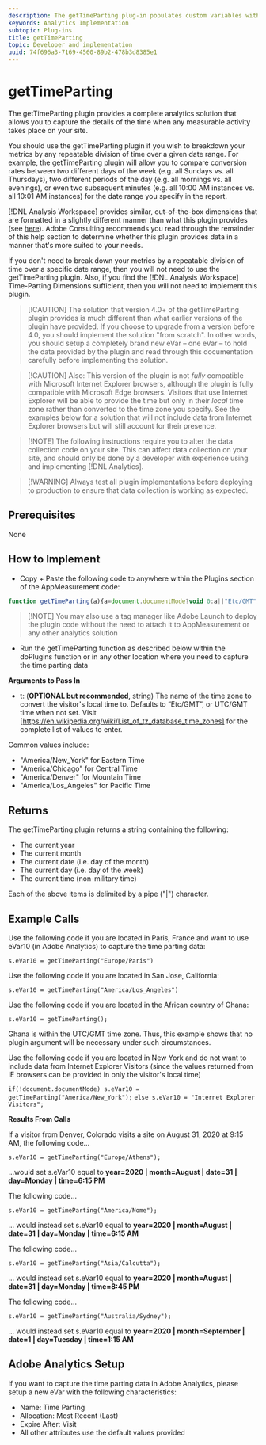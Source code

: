 ```yaml
---
description: The getTimeParting plug-in populates custom variables with hour of day, day of week, and weekend and weekday values into custom variables. Analysis Workspace offers out-of-the-box Time Parting dimensions. The plug-in should be used if time parting dimensions are needed in other Analytics solutions, outside of Analysis Workspace.
keywords: Analytics Implementation
subtopic: Plug-ins
title: getTimeParting
topic: Developer and implementation
uuid: 74f696a3-7169-4560-89b2-478b3d8385e1
---
```


# getTimeParting

The getTimeParting plugin provides a complete analytics solution that allows you to capture the details of the time when any measurable activity takes place on your site.  

You should use the getTimeParting plugin if you wish to breakdown your metrics by any repeatable division of time over a given date range.  For example, the getTimeParting plugin will allow you to compare conversion rates between two different days of the week (e.g. all Sundays vs. all Thursdays), two different periods of the day (e.g. all mornings vs. all evenings), or even two subsequent minutes (e.g. all 10:00 AM instances vs. all 10:01 AM instances) for the date range you specify in the report. 

[!DNL Analysis Workspace] provides similar, out-of-the-box dimensions that are formatted in a slightly different manner than what this plugin provides (see [here](https://docs.adobe.com/content/help/en/analytics/analyze/analysis-workspace/components/dimensions/time-parting-dimensions.html)).  Adobe Consulting recommends you read through the remainder of this help section to determine whether this plugin provides data in a manner that's more suited to your needs.  

If you don't need to break down your metrics by a repeatable division of time over a specific date range, then you will not need to use the getTimeParting plugin.  Also, if you find the [!DNL Analysis Workspace] Time-Parting Dimensions sufficient, then you will not need to implement this plugin.

>[!CAUTION] The solution that version 4.0+ of the getTimeParting plugin provides is much different than what earlier versions of the plugin have provided.  If you choose to upgrade from a version before 4.0, you should implement the solution "from scratch".  In other words, you should setup a completely brand new eVar – one eVar – to hold the data provided by the plugin and read through this documentation carefully before implementing the solution.  

>[!CAUTION] Also: This version of the plugin is not *fully* compatible with Microsoft Internet Explorer browsers, although the plugin is fully compatible with Microsoft Edge browsers.   Visitors that use Internet Explorer will be able to provide the time but only in their *local* time zone rather than converted to the time zone you specify.  See the examples below for a solution that will not include data from Internet Explorer browsers but will still account for their presence. 

> [!NOTE] The following instructions require you to alter the data collection code on your site. This can affect data collection on your site, and should only be done by a developer with experience using and implementing [!DNL Analytics].

> [!WARNING] Always test all plugin implementations before deploying to production to ensure that data collection is working as expected.

## Prerequisites

None

## How to Implement

* Copy + Paste the following code to anywhere within the Plugins section of the AppMeasurement code:

```js
function getTimeParting(a){a=document.documentMode?void 0:a||"Etc/GMT";a=(new Date).toLocaleDateString("en-US",{timeZone:a, minute:"numeric",hour:"numeric",weekday:"long",day:"numeric",year:"numeric",month:"long"});a=/([a-zA-Z]+).*?([a-zA-Z]+).*?([0-9]+).*?([0-9]+)(.*?)([0-9])(.*)/.exec(a);return"year="+a[4]+" | month="+a[2]+" | date="+a[3]+" | day="+a[1]+" | time="+(a[6]+a[7])}
```

> [!NOTE] You may also use a tag manager like Adobe Launch to deploy the plugin code without the need to attach it to AppMeasurement or any other analytics solution

* Run the getTimeParting function as described below within the doPlugins function or in any other location where you need to capture the time parting data 

**Arguments to Pass In**

* t: (**OPTIONAL but recommended**, string) The name of the time zone to convert the visitor's local time to.  Defaults to “Etc/GMT”, or UTC/GMT time when not set.  Visit [https://en.wikipedia.org/wiki/List_of_tz_database_time_zones] for the complete list of values to enter.  

Common values include:

* "America/New_York" for Eastern Time
* "America/Chicago" for Central Time
* "America/Denver" for Mountain Time
* "America/Los_Angeles" for Pacific Time

## Returns

The getTimeParting plugin returns a string containing the following:

* The current year
* The current month
* The current date (i.e. day of the month)
* The current day (i.e. day of the week)
* The current time (non-military time)

Each of the above items is delimited by a pipe ("|") character.

## Example Calls

Use the following code if you are located in Paris, France and want to use eVar10 (in Adobe Analytics) to capture the time parting data:

```s.eVar10 = getTimeParting("Europe/Paris")```

Use the following code if you are located in San Jose, California:

```s.eVar10 = getTimeParting("America/Los_Angeles")```

Use the following code if you are located in the African country of Ghana:

```s.eVar10 = getTimeParting();```

Ghana is within the UTC/GMT time zone.  Thus, this example shows that no plugin argument will be necessary under such circumstances.

Use the following code if you are located in New York and do not want to include data from Internet Explorer Visitors (since the values returned from IE browsers can be provided in only the visitor's local time)

```if(!document.documentMode) s.eVar10 = getTimeParting("America/New_York");```
```else s.eVar10 = "Internet Explorer Visitors";```

**Results From Calls**

If a visitor from Denver, Colorado visits a site on August 31, 2020 at 9:15 AM, the following code…

```s.eVar10 = getTimeParting("Europe/Athens");```

…would set s.eVar10 equal to **year=2020 | month=August | date=31 | day=Monday | time=6:15 PM**

The following code…

```s.eVar10 = getTimeParting("America/Nome");```

… would instead set s.eVar10 equal to **year=2020 | month=August | date=31 | day=Monday | time=6:15 AM**

The following code…

```s.eVar10 = getTimeParting("Asia/Calcutta");```

… would instead set s.eVar10 equal to **year=2020 | month=August | date=31 | day=Monday | time=8:45 PM**

The following code…

```s.eVar10 = getTimeParting("Australia/Sydney");```

… would instead set s.eVar10 equal to **year=2020 | month=September | date=1 | day=Tuesday | time=1:15 AM**

## Adobe Analytics Setup

If you want to capture the time parting data in Adobe Analytics, please setup a new eVar with the following characteristics:

* Name: Time Parting
* Allocation: Most Recent (Last)
* Expire After: Visit
* All other attributes use the default values provided
